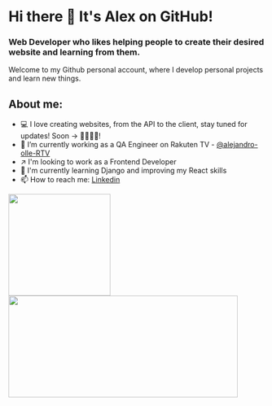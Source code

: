 # Hi there 👋 It's Alex on GitHub!

### Web Developer who likes helping people to create their desired website and learning from them.

Welcome to my Github personal account, where I develop personal projects and learn new things.

## About me:
- 💻 I love creating websites, from the API to the client, stay tuned for updates! Soon &rarr; 🍉🍊🥦🍅!
- 🧪 I’m currently working as a QA Engineer on Rakuten TV - [@alejandro-olle-RTV](https://github.com/alejandro-olle-RTV)
- ↗️ I'm looking to work as a Frontend Developer
- 🌱 I'm currently learning Django and improving my React skills
- 📫 How to reach me: [Linkedin](https://www.linkedin.com/in/alejandro-olle-ramos)

<!--
- 👯 I’m looking to collaborate on generative AI projects
- 🤔 I’m looking for help with [OpenAI API](https://openai.com/blog/openai-api)
-->

<!-- 
## Projects
<table>
<td width="50%">
<h3 align="center">My recAIpe</h3>
<div align="center">
<a href="https://github.com/ilizma/eztandairratiapp" target="_blank">
<img src="https://img.shields.io/badge/CODE-ff9?style=for-the-badge&logo=github&logoColor=black">
</a>
<p>Description TO DO</p>
</div>                                                                          
</td>
-->

<a href="https://github.com/alex-olle">
  <img height=200 align="center" src="https://github-readme-stats.vercel.app/api/top-langs/?username=alex-olle&layout=donut&theme=synthwave" />
</a>
<a href="https://github.com/alex-olle">
  <img height=200 width=450 align="center" src="https://github-readme-stats.vercel.app/api?username=alex-olle&theme=synthwave&hide=issues,contribs,stars&show_icons=true&rank_icon=github" />
</a>

<!--
**alex-olle/alex-olle** is a ✨ _special_ ✨ repository because its `README.md` (this file) appears on your GitHub profile.

Here are some ideas to get you started:

- 🌱 I’m currently graduate as a Full Stack Developer on Ironhack

- 🔭 I’m currently working on ...
- 🌱 I’m currently learning ...
- 👯 I’m looking to collaborate on ...
- 🤔 I’m looking for help with ...
- 💬 Ask me about ...
- 📫 How to reach me: ...
- 😄 Pronouns: ...
- ⚡ Fun fact: ...
-->
